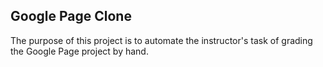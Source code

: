 ## Google Page Clone

The purpose of this project is to automate the instructor's task of grading the Google Page project by hand. 


